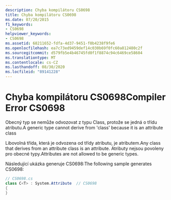 ```yaml
---
description: Chyba kompilátoru CS0698
title: Chyba kompilátoru CS0698
ms.date: 07/20/2015
f1_keywords:
- CS0698
helpviewer_keywords:
- CS0698
ms.assetid: 68211652-fdfa-4d37-9451-f0b4238f9fe6
ms.openlocfilehash: ea7c73ed9459def14c030b69f0fc60a812480c2f
ms.sourcegitcommit: d579fb5e4b46745fd0f1f8874c94c6469ce58604
ms.translationtype: MT
ms.contentlocale: cs-CZ
ms.lasthandoff: 08/30/2020
ms.locfileid: "89141228"
---
```

# <a name="compiler-error-cs0698"></a><span data-ttu-id="24f0c-103">Chyba kompilátoru CS0698</span><span class="sxs-lookup"><span data-stu-id="24f0c-103">Compiler Error CS0698</span></span>
<span data-ttu-id="24f0c-104">Obecný typ se nemůže odvozovat z typu Class, protože se jedná o třídu atributu.</span><span class="sxs-lookup"><span data-stu-id="24f0c-104">A generic type cannot derive from 'class' because it is an attribute class</span></span>  
  
 <span data-ttu-id="24f0c-105">Libovolná třída, která je odvozena od třídy atributu, je atributem.</span><span class="sxs-lookup"><span data-stu-id="24f0c-105">Any class that derives from an attribute class is an attribute.</span></span> <span data-ttu-id="24f0c-106">Atributy nejsou povoleny pro obecné typy.</span><span class="sxs-lookup"><span data-stu-id="24f0c-106">Attributes are not allowed to be generic types.</span></span>  
  
 <span data-ttu-id="24f0c-107">Následující ukázka generuje CS0698:</span><span class="sxs-lookup"><span data-stu-id="24f0c-107">The following sample generates CS0698:</span></span>  
  
```csharp  
// CS0698.cs  
class C<T> : System.Attribute  // CS0698  
{  
}  
```
